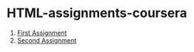 # HTML-assignments-coursera
1. [First Assignment](https://lubapa.github.io/HTML-assignments-coursera/module2-assignment)
2. [Second Assignment](https://lubapa.github.io/HTML-assignments-coursera/module3-assignment)
